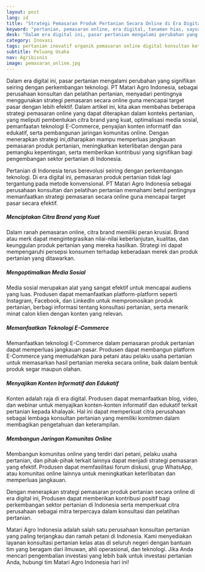 ```yaml
---
layout: post
lang: id
title: "Strategi Pemasaran Produk Pertanian Secara Online di Era Digital"
keyword: "pertanian, pemasaran online, era digital, tanaman hias, sayur organik, bibit tanaman, PT Matari Agro Indonesia"
desk: "Dalam era digital ini, pasar pertanian mengalami perubahan yang signifikan seiring dengan perkembangan teknologi"
category: Inovasi
tags: pertanian inovatif organik pemasaran online digital konsultan ketahanan pangan
subtitle: Peluang Usaha
nav: Agribisnis
image: pemasaran_online.jpg
---
```


Dalam era digital ini, pasar pertanian mengalami perubahan yang signifikan seiring dengan perkembangan teknologi. PT Matari Agro Indonesia, sebagai perusahaan konsultan dan pelatihan pertanian, menyadari pentingnya menggunakan strategi pemasaran secara online guna mencapai target pasar dengan lebih efektif. Dalam artikel ini, kita akan membahas beberapa strategi pemasaran online yang dapat diterapkan dalam konteks pertanian, yang meliputi pembentukan citra brand yang kuat, optimalisasi media sosial, pemanfaatan teknologi E-Commerce, penyajian konten informatif dan edukatif, serta pembangunan jaringan komunitas online. Dengan menerapkan strategi ini,diharapkan mampu memperluas jangkauan pemasaran produk pertanian, meningkatkan keterlibatan dengan para pemangku kepentingan, serta memberikan kontribusi yang signifikan bagi pengembangan sektor pertanian di Indonesia.

Pertanian di Indonesia terus berevolusi seiring dengan perkembangan teknologi. Di era digital ini, pemasaran produk pertanian tidak lagi tergantung pada metode konvensional. PT Matari Agro Indonesia sebagai perusahaan konsultan dan pelatihan pertanian memahami betul pentingnya memanfaatkan strategi pemasaran secara online guna mencapai target pasar secara efektif.

##### Menciptakan Citra Brand yang Kuat

Dalam ranah pemasaran online, citra brand memiliki peran krusial. Brand atau merk dapat mengintegrasikan nilai-nilai keberlanjutan, kualitas, dan keunggulan produk pertanian yang mereka hasilkan. Strategi ini dapat mempengaruhi persepsi konsumen terhadap keberadaan merek dan produk pertanian yang ditawarkan.

##### Mengoptimalkan Media Sosial

Media sosial merupakan alat yang sangat efektif untuk mencapai audiens yang luas. Produsen dapat memanfaatkan platform-platform seperti Instagram, Facebook, dan LinkedIn untuk mempromosikan produk pertanian, berbagi informasi tentang konsultasi pertanian, serta menarik minat calon klien dengan konten yang relevan.

##### Memanfaatkan Teknologi E-Commerce

Memanfaatkan teknologi E-Commerce dalam pemasaran produk pertanian dapat memperluas jangkauan pasar. Produsen dapat membangun platform E-Commerce yang memudahkan para petani atau pelaku usaha pertanian untuk memasarkan hasil pertanian mereka secara online, baik dalam bentuk produk segar maupun olahan.

##### Menyajikan Konten Informatif dan Edukatif

Konten adalah raja di era digital. Produsen dapat memanfaatkan blog, video, dan webinar untuk menyajikan konten-konten informatif dan edukatif terkait pertanian kepada khalayak. Hal ini dapat memperkuat citra perusahaan sebagai lembaga konsultan pertanian yang memiliki komitmen dalam membagikan pengetahuan dan keterampilan.

##### Membangun Jaringan Komunitas Online

Membangun komunitas online yang terdiri dari petani, pelaku usaha pertanian, dan pihak-pihak terkait lainnya dapat menjadi strategi pemasaran yang efektif. Produsen dapat memfasilitasi forum diskusi, grup WhatsApp, atau komunitas online lainnya untuk meningkatkan keterlibatan dan memperluas jangkauan.

Dengan menerapkan strategi pemasaran produk pertanian secara online di era digital ini, Produsen dapat memberikan kontribusi positif bagi perkembangan sektor pertanian di Indonesia serta memperkuat citra perusahaan sebagai mitra terpercaya dalam konsultasi dan pelatihan pertanian.


Matari Agro Indonesia adalah salah satu perusahaan konsultan pertanian yang paling terjangkau dan ramah petani di Indonesia. Kami menyediakan layanan konsultasi pertanian kelas atas di seluruh negeri dengan bantuan tim yang beragam dari ilmuwan, ahli operasional, dan teknologi. Jika Anda mencari pengembalian investasi yang lebih baik untuk investasi pertanian Anda, hubungi tim Matari Agro Indonesia hari ini!

